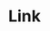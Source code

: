 ---
layout: pattern.njk
tags: 
    - legacy_it
    - legacy_components_it
    - page
key: link-legacy_it
title: Link
parent: components-legacy_it
image: legacy/overview/link.webp
keywords: 
order: 120
availablelanguages: 
    - de
    - en
---